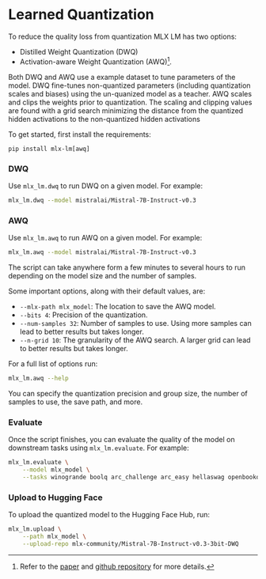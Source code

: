 # Learned Quantization 

To reduce the quality loss from quantization MLX LM has two options:

- Distilled Weight Quantization (DWQ)
- Activation-aware Weight Quantization (AWQ)[^1].

Both DWQ and AWQ use a example dataset to tune parameters of the model. DWQ
fine-tunes non-quantized parameters (including quantization scales and biases)
using the un-quanized model as a teacher. AWQ scales and clips the weights
prior to quantization. The scaling and clipping values are found with a grid
search minimizing the distance from the quantized hidden activations to the
non-quantized hidden activations

To get started, first install the requirements:

```
pip install mlx-lm[awq]
```

### DWQ

Use `mlx_lm.dwq` to run DWQ on a given model. For example:

```bash
mlx_lm.dwq --model mistralai/Mistral-7B-Instruct-v0.3
```

### AWQ 

Use `mlx_lm.awq` to run AWQ on a given model. For example:

```bash
mlx_lm.awq --model mistralai/Mistral-7B-Instruct-v0.3
```

The script can take anywhere form a few minutes to several hours to run
depending on the model size and the number of samples.

Some important options, along with their default values, are:

- `--mlx-path mlx_model`: The location to save the AWQ model.
- `--bits 4`: Precision of the quantization.
- `--num-samples 32`: Number of samples to use. Using more samples can lead to
  better results but takes longer.
- `--n-grid 10`: The granularity of the AWQ search. A larger grid can lead to
  better results but takes longer.

For a full list of options run:

```bash
mlx_lm.awq --help
```

You can specify the quantization precision and group size, the number of
samples to use, the save path, and more. 

### Evaluate

Once the script finishes, you can evaluate the quality of the model on
downstream tasks using `mlx_lm.evaluate`. For example:

```bash
mlx_lm.evaluate \
    --model mlx_model \
    --tasks winogrande boolq arc_challenge arc_easy hellaswag openbookqa piqa social_iqa                     
```

### Upload to Hugging Face

To upload the quantized model to the Hugging Face Hub, run:

```bash
mlx_lm.upload \
    --path mlx_model \
    --upload-repo mlx-community/Mistral-7B-Instruct-v0.3-3bit-DWQ
```

[^1]: Refer to the [paper](https://arxiv.org/abs/2306.00978)
and [github repository](https://github.com/mit-han-lab/llm-awq) for more
details.
